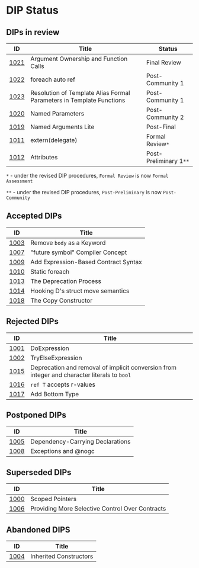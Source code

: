 # DIP Status

## DIPs in review
|                  ID|                                          Title|            Status|
|--------------------|-----------------------------------------------|------------------|
|[1021](./DIP1021.md)|          Argument Ownership and Function Calls|      Final Review|
|[1022](./DIP1022.md)|                               foreach auto ref|  Post-Community 1|
|[1023](./DIP1023.md)|Resolution of Template Alias Formal Parameters in Template Functions| Post-Community 1|
|[1020](./DIP1020.md)|                               Named Parameters|  Post-Community 2|
|[1019](./DIP1019.md)|                           Named Arguments Lite|        Post-Final|
|[1011](./DIP1011.md)|                               extern(delegate)|    Formal Review`*`|
|[1012](./DIP1012.md)|                                     Attributes|Post-Preliminary 1`**`|

`*` - under the revised DIP procedures, `Formal Review` is now `Formal Assessment`

`**` - under the revised DIP procedures, `Post-Preliminary` is now `Post-Community`

## Accepted DIPs
|                           ID|                                 Title|
|-----------------------------|--------------------------------------|
|[1003](./accepted/DIP1003.md)|            Remove `body` as a Keyword|
|[1007](./accepted/DIP1007.md)|      "future symbol" Compiler Concept|
|[1009](./accepted/DIP1009.md)|  Add Expression-Based Contract Syntax|
|[1010](./accepted/DIP1010.md)|                        Static foreach|
|[1013](./accepted/DIP1013.md)|               The Deprecation Process|
|[1014](./accepted/DIP1014.md)|     Hooking D's struct move semantics|
|[1018](./accepted/DIP1018.md)|                  The Copy Constructor|

## Rejected DIPs
|                           ID|                                 Title|
|-----------------------------|--------------------------------------|
|[1001](./rejected/DIP1001.md)|                          DoExpression|
|[1002](./rejected/DIP1002.md)|                     TryElseExpression|
|[1015](./rejected/DIP1015.md)| Deprecation and removal of implicit conversion from integer and character literals to `bool` |
|[1016](./rejected/DIP1016.md)|              `ref T` accepts r-values|
|[1017](./rejected/DIP1017.md)|                       Add Bottom Type|

## Postponed DIPs
|                           ID|                                 Title|
|-----------------------------|--------------------------------------|
|[1005](./DIP1005.md)|               Dependency-Carrying Declarations|
|[1008](./DIP1008.md)|                           Exceptions and @nogc|

## Superseded DIPs
|                           ID|                                 Title|
|-----------------------------|--------------------------------------|
|[1000](./other/DIP1000.md)   |                       Scoped Pointers|
|[1006](./other/DIP1006.md)   |Providing More Selective Control Over Contracts|

## Abandoned DIPS
|                           ID|                                 Title|
|-----------------------------|--------------------------------------|
|[1004](./other/DIP1004.md)   |                Inherited Constructors|
